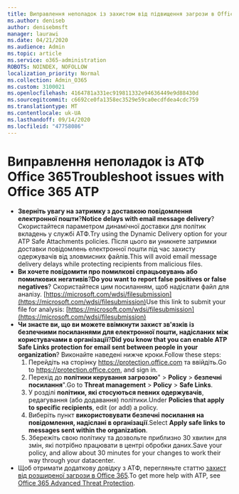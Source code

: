 ```yaml
---
title: Виправлення неполадок із захистом від підвищення загрози в Office 365 (АТФ)
ms.author: deniseb
author: denisebmsft
manager: laurawi
ms.date: 04/21/2020
ms.audience: Admin
ms.topic: article
ms.service: o365-administration
ROBOTS: NOINDEX, NOFOLLOW
localization_priority: Normal
ms.collection: Admin_O365
ms.custom: 3100021
ms.openlocfilehash: 4164781a331ec919811332e94636449e9d88430d
ms.sourcegitcommit: c6692ce0fa1358ec3529e59ca0ecdfdea4cdc759
ms.translationtype: MT
ms.contentlocale: uk-UA
ms.lasthandoff: 09/14/2020
ms.locfileid: "47758086"
---
```

# <a name="troubleshoot-issues-with-office-365-atp"></a><span data-ttu-id="0bf34-102">Виправлення неполадок із АТФ Office 365</span><span class="sxs-lookup"><span data-stu-id="0bf34-102">Troubleshoot issues with Office 365 ATP</span></span>

- <span data-ttu-id="0bf34-103">**Зверніть увагу на затримку з доставкою повідомлення електронної пошти**?</span><span class="sxs-lookup"><span data-stu-id="0bf34-103">**Notice delays with email message delivery**?</span></span> <span data-ttu-id="0bf34-104">Скористайтеся параметром динамічної доставки для політик вкладень у службі АТФ.</span><span class="sxs-lookup"><span data-stu-id="0bf34-104">Try using the Dynamic Delivery option for your ATP Safe Attachments policies.</span></span> <span data-ttu-id="0bf34-105">Після цього ви уникнете затримки доставки повідомлень електронної пошти під час захисту одержувачів від зловмисних файлів.</span><span class="sxs-lookup"><span data-stu-id="0bf34-105">This will avoid email message delivery delays while protecting recipients from malicious files.</span></span>
- <span data-ttu-id="0bf34-106">**Ви хочете повідомити про помилкові спрацьовувань або помилкових негативів**?</span><span class="sxs-lookup"><span data-stu-id="0bf34-106">**Do you want to report false positives or false negatives**?</span></span> <span data-ttu-id="0bf34-107">Скористайтеся цим посиланням, щоб надіслати файл для аналізу. [https://microsoft.com/wdsi/filesubmission](https://microsoft.com/wdsi/filesubmission)</span><span class="sxs-lookup"><span data-stu-id="0bf34-107">Use this link to submit your file for analysis: [https://microsoft.com/wdsi/filesubmission](https://microsoft.com/wdsi/filesubmission)</span></span>
- <span data-ttu-id="0bf34-108">**Чи знаєте ви, що ви можете ввімкнути захист зв'язків із безпечними посиланнями для електронної пошти, надісланих між користувачами в організації**?</span><span class="sxs-lookup"><span data-stu-id="0bf34-108">**Did you know that you can enable ATP Safe Links protection for email sent between people in your organization**?</span></span> <span data-ttu-id="0bf34-109">Виконайте наведені нижче кроки.</span><span class="sxs-lookup"><span data-stu-id="0bf34-109">Follow these steps:</span></span>
    1. <span data-ttu-id="0bf34-110">Перейдіть на сторінку https://protection.office.com та ввійдіть.</span><span class="sxs-lookup"><span data-stu-id="0bf34-110">Go to https://protection.office.com, and sign in.</span></span>
    2. <span data-ttu-id="0bf34-111">Перехід до **політики керування загрозою**"  >  **Policy**  >  **безпечні посилання**".</span><span class="sxs-lookup"><span data-stu-id="0bf34-111">Go to **Threat management** > **Policy** > **Safe Links**.</span></span>
    3. <span data-ttu-id="0bf34-112">У розділі **політики, які стосуються певних одержувачів**, редагування (або додавання) політики.</span><span class="sxs-lookup"><span data-stu-id="0bf34-112">Under **Policies that apply to specific recipients**, edit (or add) a policy.</span></span>
    4. <span data-ttu-id="0bf34-113">Виберіть пункт **використовувати безпечні посилання на повідомлення, надіслані в організації**.</span><span class="sxs-lookup"><span data-stu-id="0bf34-113">Select **Apply safe links to messages sent within the organization**.</span></span>
    5. <span data-ttu-id="0bf34-114">Збережіть свою політику та дозвольте приблизно 30 хвилин для змін, які потрібно працювати в центрі обробки даних.</span><span class="sxs-lookup"><span data-stu-id="0bf34-114">Save your policy, and allow about 30 minutes for your changes to work their way through your datacenter.</span></span>
- <span data-ttu-id="0bf34-115">Щоб отримати додаткову довідку з АТФ, перегляньте статтю [захист від розширеної загрози в Office 365](https://docs.microsoft.com/microsoft-365/security/office-365-security/office-365-atp).</span><span class="sxs-lookup"><span data-stu-id="0bf34-115">To get more help with ATP, see [Office 365 Advanced Threat Protection](https://docs.microsoft.com/microsoft-365/security/office-365-security/office-365-atp).</span></span>